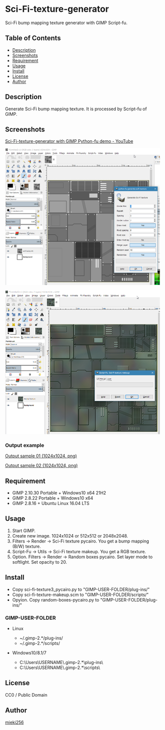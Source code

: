 <!-- -*- encoding: utf-8 -*- -->

Sci-Fi-texture-generator
========================

Sci-Fi bump mapping texture generator with GIMP Script-fu.

Table of Contents
-----------------

* [Description](#description)
* [Screenshots](#screenshots)
* [Requirement](#requirement)
* [Usage](#usage)
* [Install](#install)
* [License](#license)
* [Author](#author)


Description
-----------

Generate Sci-Fi bump mapping texture. It is processed by Script-fu of GIMP.


Screenshots
-----------

[Sci-Fi-texture-generator with GIMP Python-fu demo - YouTube](https://youtu.be/P7TMjbHVIVM)

![Screenshot 01](./screenshots/screenshot01.png)

![Screenshot 02](./screenshots/screenshot02.png)


### Output example

[Output sample 01 (1024x1024, png)](./screenshots/sample01.png)

[Output sample 02 (1024x1024, png)](./screenshots/sample02.png)


Requirement
-----------

* GIMP 2.10.30 Portable + Windows10 x64 21H2
* GIMP 2.8.22 Portable + Windows10 x64
* GIMP 2.8.16 + Ubuntu Linux 16.04 LTS


Usage
-----

1. Start GIMP.
2. Create new image. 1024x1024 or 512x512 or 2048x2048.
3. Filters -> Render -> Sci-Fi texture pycairo. You get a bump mapping (B/W) texture.
4. Script-Fu -> Utils -> Sci-Fi texture makeup. You get a RGB texture.
5. Option. Filters -> Render -> Random boxes pycairo. Set layer mode to softlight. Set opacity to 20.

Install
-------

* Copy sci-fi-texture3_pycairo.py to "GIMP-USER-FOLDER/plug-ins/"
* Copy sci-fi-texture-makeup.scm to "GIMP-USER-FOLDER/scripts/"
* Opyion. Copy random-boxes-pycairo.py to "GIMP-USER-FOLDER/plug-ins/"

### GIMP-USER-FOLDER

* Linux
  *  ~/.gimp-2.*/plug-ins/
  *  ~/.gimp-2.*/scripts/

* Windows10/8.1/7
  *  C:\\Users\\USERNAME\\.gimp-2.*\\plug-ins\\
  *  C:\\Users\\USERNAME\\.gimp-2.*\\scripts\\


License
-------

CC0 / Public Domain


Author
------

[mieki256](https://github.com/mieki256)



